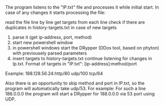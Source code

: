 The program listens to the "IP.txt" file and processes it while initial start.
In case of any changes it starts processing the file:

read the file line by line
get targets from each line
check if there are duplicates in history-targets.txt
in case of new targets
1. parse it (get ip-address, port, method)
2. start new powershell window
3. in powershell windows start the DRypper (DDos tool, based on phyton) with previousely parsed parameters
4. insert targets to history-targets.txt
continue listening for changes in Ip.txt.
Format of targets in "IP.txt": [ip-address]:method/port

Example: 188.128.56.24:http/80 udp/100 tcp/64

Also there is an opportunity to skip method and port in IP.txt, so the program will automatically take udp/53. For example:
For such a line 188.0.0.0 the program will start a DRypper for 188.0.0.0 via 53 port using UDP.